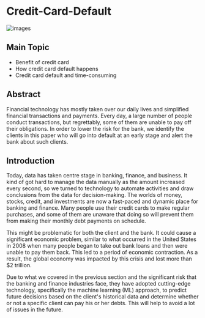 # Credit-Card-Default

![images](https://user-images.githubusercontent.com/60587913/209307054-6786b8eb-e704-4cb4-8b5f-3dfc7cb333ad.jpg)

## Main Topic
* Benefit of credit card 
* How credit card default happens
* Credit card default and time-consuming

## Abstract
Financial technology has mostly taken over our daily lives and simplified financial transactions and payments. Every day, a large number of people conduct transactions, but regrettably, some of them are unable to pay off their obligations. In order to lower the risk for the bank, we identify the clients in this paper who will go into default at an early stage and alert the bank about such clients.

## Introduction

Today, data has taken centre stage in banking, finance, and business. It kind of got hard to manage the data manually as the amount increased every second, so we turned to technology to automate activities and draw conclusions from the data for decision-making.
The worlds of money, stocks, credit, and investments are now a fast-paced and dynamic place for banking and finance. Many people use their credit cards to make regular purchases, and some of them are unaware that doing so will prevent them from making their monthly debt payments on schedule.

This might be problematic for both the client and the bank. It could cause a significant economic problem, similar to what occurred in the United States in 2008 when many people began to take out bank loans and then were unable to pay them back. This led to a period of economic contraction. As a result, the global economy was impacted by this crisis and lost more than $2 trillion.

Due to what we covered in the previous section and the significant risk that the banking and finance industries face, they have adopted cutting-edge technology, specifically the machine learning (ML) approach, to predict future decisions based on the client's historical data and determine whether or not a specific client can pay his or her debts. This will help to avoid a lot of issues in the future.


